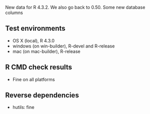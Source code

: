 
New data for R 4.3.2. 
We also go back to 0.50.
Some new database columns

## Test environments

* OS X (local), R 4.3.0
* windows (on win-builder), R-devel and R-release
* mac (on mac-builder), R-release

## R CMD check results

* Fine on all platforms

## Reverse dependencies

* hutils: fine
